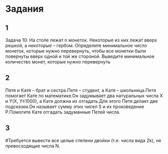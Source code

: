# Задания
## 1
Задача 10: На столе лежат n монеток. Некоторые из них лежат вверх решкой, а некоторые – гербом.
Определите минимальное число монеток, которые нужно перевернуть, чтобы все монетки были повернуты вверх одной и
той же стороной. Выведите минимальное количество монет, которые нужно перевернуть

## 2

Петя и Катя – брат и сестра.Петя – студент, а Катя – школьница.Петя помогает Кате по математике.Он
задумывает два натуральных числа X и  Y(X, Y≤1000), а Катя должна их  отгадать.Для этого Петя
делает две подсказки.Он называет сумму этих чисел S и их произведение P.Помогите Кате
отгадать задуманные Петей числа.

## 3

#Требуется вывести все целые степени двойки (т.е. числа вида 2k), не превосходящие числа N.
